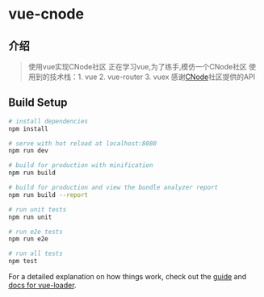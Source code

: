 ﻿# vue-cnode

## 介绍
> 使用vue实现CNode社区
> 正在学习vue,为了练手,模仿一个CNode社区
> 使用到的技术栈：1. vue
                  2. vue-router
                  3. vuex
> 感谢[CNode][1]社区提供的API
## Build Setup

``` bash
# install dependencies
npm install

# serve with hot reload at localhost:8080
npm run dev

# build for production with minification
npm run build

# build for production and view the bundle analyzer report
npm run build --report

# run unit tests
npm run unit

# run e2e tests
npm run e2e

# run all tests
npm test
```

For a detailed explanation on how things work, check out the [guide](http://vuejs-templates.github.io/webpack/) and [docs for vue-loader](http://vuejs.github.io/vue-loader).


  [1]: https://cnodejs.org/

